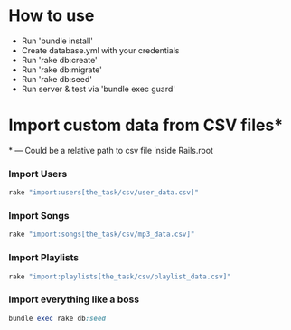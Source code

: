 # How to use

* Run 'bundle install'
* Create database.yml with your credentials 
* Run 'rake db:create'
* Run 'rake db:migrate'
* Run 'rake db:seed'
* Run server & test via 'bundle exec guard'

# Import custom data from CSV files*

\* — Could be a relative path to csv file inside Rails.root 

### Import Users

```ruby
rake "import:users[the_task/csv/user_data.csv]"
```

### Import Songs

```ruby
rake "import:songs[the_task/csv/mp3_data.csv]"
```

### Import Playlists

```ruby
rake "import:playlists[the_task/csv/playlist_data.csv]"
```

### Import everything like a boss

```ruby
bundle exec rake db:seed
```
